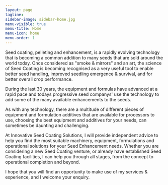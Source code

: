 ```yaml
---
layout: page
tagline:
sidebar-image: sidebar-home.jpg
menu-visible: true
menu-title: Home
menu-icon: home
menu-order: 1
---
```


Seed coating, pelleting and enhancement, is a rapidly evolving technology that is becoming a common addition to many seeds that are sold around the world today. Once considered as "smoke & mirrors" and an art, the science of Seed Coating is becoming recognised as a very useful tool to enable better seed handling, improved seedling emergence & survival, and for better overall crop performance.

During the last 30 years, the equipment and formulas have advanced at a rapid pace and todays progressive seed companys' use the technology to add some of the many available enhancements to the seeds.

As with any technology, there are a multitude of different pieces of equipment and formulation additives that are available for processors to use, choosing the best equipment and additives for your needs, can sometimes be daunting and challenging.

At Innovative Seed Coating Solutions, I will provide independent advice to help you find the most suitable machinery, equipment, formulations and operational solutions for your Seed Enhancement needs.  Whether you are considering a new Seed Coating venture, or already have established Seed Coating facilities, I can help you through all stages, from the concept to operational completion and beyond.

I hope that you will find an opportunity to make use of my services & experience, and I welcome your enquiry. 

